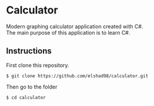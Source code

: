 # Calculator

Modern graphing calculator application created with C#.     
The main purpose of this application is to learn C#.       

## Instructions   

First clone this repository.
```
$ git clone https://github.com/elshad98/calculator.git
```
Then go to the folder
```
$ cd calculator
```
